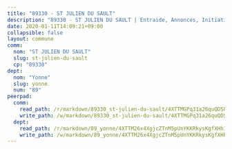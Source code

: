 ```yaml
---
title: "89330 - ST JULIEN DU SAULT"
description: "89330 - ST JULIEN DU SAULT | Entraide, Annonces, Initiatives"
date: 2020-01-11T14:09:21+09:00
collapsible: false
layout: commune
comm:
  nom: "ST JULIEN DU SAULT"
  slug: st-julien-du-sault
  cp: "89330"
dept:
  nom: "Yonne"
  slug: yonne
  num: "89"
peerpad:
  comm:
    read_path: /r/markdown/89330_st-julien-du-sault/4XTTMGPq31a26quQDS8bJiBySGTPKQxYj6sRJPLzqQLAKKvJA
    write_path: /w/markdown/89330_st-julien-du-sault/4XTTMGPq31a26quQDS8bJiBySGTPKQxYj6sRJPLzqQLAKKvJA-K3TgULX2dyCFCTMqeFtk6QXc6vJup4jofRxNySikAA4py5yoTYoHhYsaph3uAU2gyyJxBSVP9uYbWr8Sk6KN4VTwhhv3MR11MfyeynvNrrfcSmNRPWARjBrZVSvdiuFSDznDXVQr
  dept:
    read_path: /r/markdown/89_yonne/4XTTM26x4XgjcZTnM5pUnYKKRkysKgfXHh1wiigoPHqn9LDKB
    write_path: /w/markdown/89_yonne/4XTTM26x4XgjcZTnM5pUnYKKRkysKgfXHh1wiigoPHqn9LDKB-K3TgU4xaMVqzoRnPJNyddApuMoWvJyHL35bzooauYvdhG3MLg3ikjpoueq9BDtqVP4hJBQxpPxix2gohzXyST9tZPnEkyXpDMdHiAFpx7EU6e8WgvFk7NPsBQepM8o13bG9dyqq7
---
```



